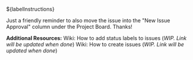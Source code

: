 <!-- Note: Label instructions are added into where the placeholder string first appears --->

${labelInstructions}

Just a friendly reminder to also move the issue into the "New Issue Approval" column under the Project Board. Thanks!

**Additional Resources:**
Wiki: How to add status labels to issues (_WIP. Link will be updated when done_)
Wiki: How to create issues (_WIP. Link will be updated when done_)